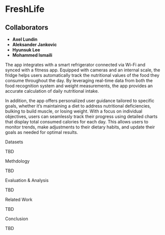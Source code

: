 # FreshLife

## Collaborators
- **Axel Lundin**  
- **Aleksander Jankovic**  
- **Hyunsuk Lee**  
- **Mohammed Ismaili**  

The app integrates with a smart refrigerator connected via Wi-Fi and synced with a fitness app. Equipped with cameras and an internal scale, the fridge helps users automatically track the nutritional values of the food they consume throughout the day. By leveraging real-time data from both the food recognition system and weight measurements, the app provides an accurate calculation of daily nutritional intake.

In addition, the app offers personalized user guidance tailored to specific goals, whether it’s maintaining a diet to address nutritional deficiencies, bulking to build muscle, or losing weight. With a focus on individual objectives, users can seamlessly track their progress using detailed charts that display total consumed calories for each day. This allows users to monitor trends, make adjustments to their dietary habits, and update their goals as needed for optimal results.

Datasets

TBD

Methdology

TBD

Evaluation & Analysis

TBD

Related Work

TBD

Conclusion

TBD
